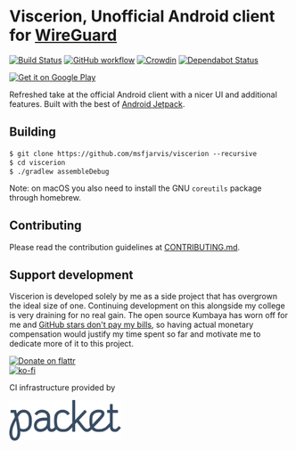 # Viscerion, Unofficial Android client for [WireGuard](https://www.wireguard.com/)

[![Build Status](https://build.msfjarvis.website/api/badges/msfjarvis/viscerion/status.svg)](https://build.msfjarvis.website/msfjarvis/viscerion) [![GitHub workflow](https://github.com/msfjarvis/viscerion/workflows/CI%20builds/badge.svg)](https://github.com/msfjarvis/viscerion/actions) [![Crowdin](https://d322cqt584bo4o.cloudfront.net/viscerion/localized.svg)](https://crowdin.com/project/viscerion) [![Dependabot Status](https://api.dependabot.com/badges/status?host=github&repo=msfjarvis/viscerion)](https://dependabot.com)

<a href='https://play.google.com/store/apps/details?id=me.msfjarvis.viscerion&utm_source=GitHub&pcampaignid=MKT-Other-global-all-co-prtnr-py-PartBadge-Mar2515-1'><img alt='Get it on Google Play' src='https://play.google.com/intl/en_us/badges/images/generic/en_badge_web_generic.png' width="200px"/></a>

Refreshed take at the official Android client with a nicer UI and additional features. Built with the best of [Android Jetpack](https://developer.android.com/jetpack/).

## Building

```
$ git clone https://github.com/msfjarvis/viscerion --recursive
$ cd viscerion
$ ./gradlew assembleDebug
```

Note: on macOS you also need to install the GNU `coreutils` package through homebrew.

## Contributing

Please read the contribution guidelines at [CONTRIBUTING.md](CONTRIBUTING.md).

## Support development

Viscerion is developed solely by me as a side project that has overgrown the ideal size of one. Continuing development on this alongside my college is very draining for no real gain. The open source Kumbaya has worn off for me and [GitHub stars don't pay my bills](https://medium.com/@kitze/github-stars-wont-pay-your-rent-8b348e12baed), so having actual monetary compensation would justify my time spent so far and motivate me to dedicate more of it to this project.

[![Donate on flattr](https://img.shields.io/badge/Donate%20on-flattr-brightgreen.svg?style=flat)](https://flattr.com/@msfjarvis)
<br />
[![ko-fi](https://www.ko-fi.com/img/githubbutton_sm.svg)](https://ko-fi.com/L4L61438E)

CI infrastructure provided by

<a href='https://www.packet.net'><img alt='Packet' src='.github/Packet_logo_color.png' width='200px'/></a>
